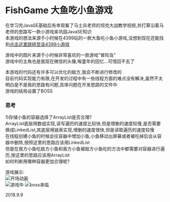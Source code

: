 # FishGame 大鱼吃小鱼游戏
 
在学习完JavaSE基础后有幸观看了马士兵老师的坦克大战教学视频,并打算沿着马老师的思路写一款小游戏来巩固JavaSE知识  
本游戏的想法来源于小时候在4399玩的一款大鱼吃小鱼小游戏,没想到现在还能找到[点击这里跳转至该4399小游戏](http://www.4399.com/flash/1876.htm#search3)

游戏中的图片来源于小时候非常喜欢的一款游戏"冒险岛"  
游戏中的主角也是我现在微信的头像,唉童年的回忆...可惜回不去了

本游戏的代码还有许多可以优化的敌方,我会不断进行修改的  
目前代码实现能力有限,在开发的过程中有一些线程方面的难点没有解决,虽然不太明白是不是我的思路有问题,具体问题在开发思路的文件中  
游戏的结局设置了BOSS

### 思考

1)存储小鱼的容器选择了ArrayList是否合理?  
ArrayList底层用数组实现,读写遍历的速度比较快,但是增删的速度较慢,是否需要换成LinkedList,其底层用链表实现,增删的速度很快,但是读取遍历的速度较慢  
在线程创建小鱼的时候会往容器中增加小鱼,小鱼移动出屏幕或者被吃掉后会从容器中删除,按照这里的思路应该用LinkedList  
但是在我方小鱼吃敌方小鱼和我方小鱼被敌方小鱼吃的方法中都需要对容器进行遍历,按这里的思路应该用ArrayList  
如何判断用哪种容器更加合理呢?

游戏展示:  
![开场动画](https://raw.githubusercontent.com/liuyj24/FishGame/master/p1.png)  
![游戏中](https://raw.githubusercontent.com/liuyj24/FishGame/master/p2.png)
![boss来临](https://raw.githubusercontent.com/liuyj24/FishGame/master/p3.png)  

2018.9.9
